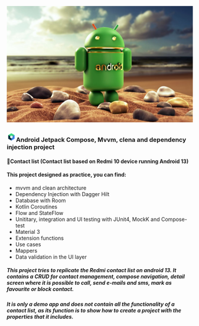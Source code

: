 
<img src="https://github.com/JorgeAgulloM/MvvmJetpackCompose/blob/32c5d179b9209b6cbddffdc4d8a4dd94719a3431/blob/main/ilustrations/logo_android_beach.jpg" alt="Alpha version">

### <img src="https://github.com/JorgeAgulloM/MvvmJetpackCompose/blob/32c5d179b9209b6cbddffdc4d8a4dd94719a3431/blob/main/ilustrations/jetpack_compose.png" alt="Alpha version" width="25px">Android Jetpack Compose, Mvvm, clena and dependency injection project
#### :bookmark_tabs:Contact list (Contact list based on Redmi 10 device running Android 13)

#### This project designed as practice, you can find: 
- mvvm and clean architecture
- Dependency Injection with Dagger Hilt
- Database with Room
- Kotlin Coroutines
- Flow and StateFlow
- Unititary, integration and UI testing with JUnit4, MockK and Compose-test
- Material 3
- Extension functions
- Use cases
- Mappers
- Data validation in the UI layer

##### This project tries to replicate the Redmi contact list on android 13. It contains a CRUD for contact management, compose navigation, detail screen where it is possible to call, send e-mails and sms, mark as favourite or block contact. 
##### It is only a demo app and does not contain all the functionality of a contact list, as its function is to show how to create a project with the properties that it includes. 

